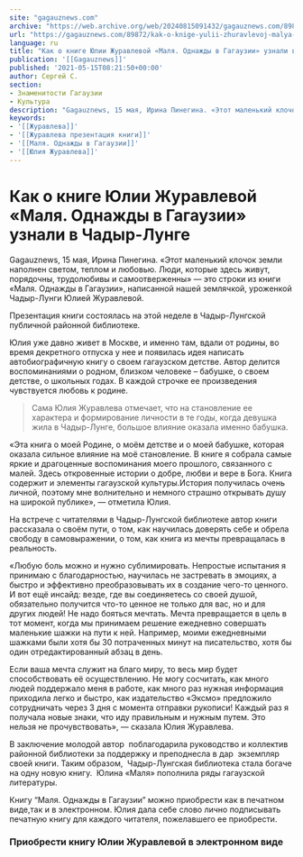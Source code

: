 ```yaml
---
site: "gagauznews.com"
archive: "https://web.archive.org/web/20240815091432/gagauznews.com/89872/kak-o-knige-yulii-zhuravlevoj-malya-odnazhdy-v-gagauzii-uznali-v-chadyr-lunge.html"
url: "https://gagauznews.com/89872/kak-o-knige-yulii-zhuravlevoj-malya-odnazhdy-v-gagauzii-uznali-v-chadyr-lunge.html"
language: ru
title: "Как о книге Юлии Журавлевой «Маля. Однажды в Гагаузии» узнали в Чадыр-Лунге"
publication: '[[Gagauznews]]'
published: '2021-05-15T08:21:50+00:00'
author: Сергей С.
section:
- Знаменитости Гагаузии
- Культура
description: "Gagauznews, 15 мая, Ирина Пинегина. «Этот маленький клочок земли наполнен светом, теплом и любовью. Люди, которые здесь живут, порядочны, трудолюбивы и самоотверженны» — это строки из книги «Маля. Однажды в Гагаузии», написанной нашей землячкой, уроженкой Чадыр-Лунги Юлией Журавлевой. Презентация книги состоялась на этой неделе в Чадыр-Лунгской публичной районной библиотеке. Юлия уже давно живет в Москве, и именно там, вдали от родины, во время декретного отпуска у нее и появилась идея написать автобиографичную книгу о своем гагаузском детстве. Автор делится воспоминаниями о родном, близком человеке – бабушке, о своем детстве, о школьных годах. В каждой строчке ее произведения чувствуется любовь к […]"
keywords:
- '[[Журавлева]]'
- '[[Журавлева презентация книги]]'
- '[[Маля. Однажды в Гагаузии]]'
- '[[Юлия Журавлева]]'
---
```


# Как о книге Юлии Журавлевой «Маля. Однажды в Гагаузии» узнали в Чадыр-Лунге

Gagauznews, 15 мая, Ирина Пинегина. «Этот маленький клочок земли наполнен светом, теплом и любовью. Люди, которые здесь живут, порядочны, трудолюбивы и самоотверженны» — это строки из книги «Маля. Однажды в Гагаузии», написанной нашей землячкой, уроженкой Чадыр-Лунги Юлией Журавлевой.

Презентация книги состоялась на этой неделе в Чадыр-Лунгской публичной районной библиотеке.

Юлия уже давно живет в Москве, и именно там, вдали от родины, во время декретного отпуска у нее и появилась идея написать автобиографичную книгу о своем гагаузском детстве. Автор делится воспоминаниями о родном, близком человеке – бабушке, о своем детстве, о школьных годах. В каждой строчке ее произведения чувствуется любовь к родине.

> Сама Юлия Журавлева отмечает, что на становление ее характера и формирование личности в те годы, когда девушка жила в Чадыр-Лунге, большое влияние оказала именно бабушка.

«Эта книга о моей Родине, о моём детстве и о моей бабушке, которая оказала сильное влияние на моё становление. В книге я собрала самые яркие и драгоценные воспоминания моего прошлого, связанного с малей. Здесь откровенные истории о добре, любви и вере в Бога. Книга содержит и элементы гагаузской культуры.История получилась очень личной, поэтому мне волнительно и немного страшно открывать душу на широкой публике», — отметила Юлия.

На встрече с читателями в Чадыр-Лунгской библиотеке автор книги рассказала о своём пути, о том, как научилась доверять себе и обрела свободу в самовыражении, о том, как книга из мечты превращалась в реальность.

«Любую боль можно и нужно сублимировать. Непростые испытания я принимаю с благодарностью, научилась не застревать в эмоциях, а быстро и эффективно преобразовывать их в создание чего-то ценного. И вот ещё инсайд: везде, где вы соединяетесь со своей душой, обязательно получится что-то ценное не только для вас, но и для других людей! Не надо бояться мечтать. Мечта превращается в цель в тот момент, когда мы принимаем решение ежедневно совершать маленькие шажки на пути к ней. Например, моими ежедневными шажками были хотя бы 30 потраченных минут на писательство, хотя бы один отредактированный абзац в день.

Если ваша мечта служит на благо миру, то весь мир будет способствовать её осуществлению. Не могу сосчитать, как много людей поддержало меня в работе, как много раз нужная информация приходила легко и быстро, как издательство «Эксмо» предложило сотрудничать через 3 дня с момента отправки рукописи! Каждый раз я получала новые знаки, что иду правильным и нужным путем. Это нельзя не прочувствовать», — сказала Юлия Журавлева.

В заключение молодой автор  поблагодарила руководство и коллектив районной библиотеки за поддержку и преподнесла в дар  экземпляр своей книги. Таким образом,  Чадыр-Лунгская библиотека стала богаче на одну новую книгу.  Юлина «Маля» пополнила ряды гагаузской литературы.

Книгу “Маля. Однажды в Гагаузии” можно приобрести как в печатном виде,так и в электронном. Юлия дала себе слово лично подписывать печатную книгу для каждого читателя, пожелавшего ее приобрести.

### Приобрести книгу Юлии Журавлевой в электронном виде